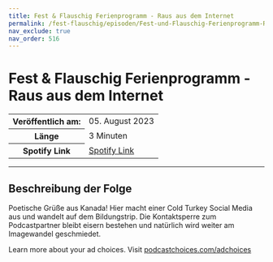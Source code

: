 ```yaml
---
title: Fest & Flauschig Ferienprogramm - Raus aus dem Internet
permalink: /fest-flauschig/episoden/Fest-und-Flauschig-Ferienprogramm-Raus-aus-dem-Internet
nav_exclude: true
nav_order: 516
---
```


# Fest & Flauschig Ferienprogramm - Raus aus dem Internet
<table class="resp-table dcf-table dcf-table-responsive dcf-table-bordered dcf-table-striped dcf-w-100%">
                    <tbody>
                        <tr>
                            <th scope="row">Veröffentlich am:</th>
                            <td data-label="Veröffentlich am:">05. August 2023</td>
                        </tr>
                        <tr>
                            <th scope="row">Länge </th>
                            <td data-label="Länge ">3 Minuten</td>
                        </tr><tr>
                                <th scope="row">Spotify Link</th>
                                <td data-label="Spotify Link"><a href="https://open.spotify.com/episode/4fWVoXJqkleBwtof5J990G">Spotify Link</a></td>
                            </tr></tbody>
                </table>

***

## Beschreibung der Folge

<div>
<p>Poetische Grüße aus Kanada! Hier macht einer Cold Turkey Social Media aus und wandelt auf dem Bildungstrip. Die Kontaktsperre zum Podcastpartner bleibt eisern bestehen und natürlich wird weiter am Imagewandel geschmiedet.</p><p> </p><p>Learn more about your ad choices. Visit <a href="https://podcastchoices.com/adchoices" rel="nofollow">podcastchoices.com/adchoices</a></p>  
</div>

